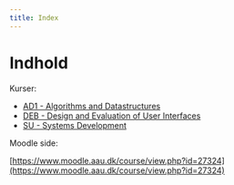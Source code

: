 ```yaml
---
title: Index
---
```


# Indhold

Kurser:

* [AD1 - Algorithms and Datastructures](AD1/index.md)
* [DEB - Design and Evaluation of User Interfaces](DEB/index.md)
* [SU - Systems Development](SU/index.md)



Moodle side:

[https://www.moodle.aau.dk/course/view.php?id=27324](https://www.moodle.aau.dk/course/view.php?id=27324)

